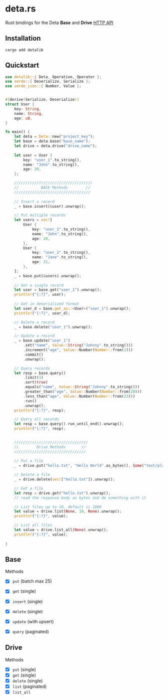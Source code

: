 # deta.rs
Rust bindings for the Deta **Base** and **Drive** [HTTP API](https://deta.space/docs/en/build/reference/http-api#content)

## Installation
```shell
cargo add detalib
```

## Quickstart

```rust
use detalib::{ Deta, Operation, Operator };
use serde::{ Deserialize, Serialize };
use serde_json::{ Number, Value };


#[derive(Serialize, Deserialize)]
struct User {
    key: String,
    name: String,
    age: u8,
}

fn main() {
    let deta = Deta::new("project_key");
    let base = deta.base("base_name");
    let drive = deta.drive("drive_name");
    
    let user = User {
        key: "user_1".to_string(),
        name: "John".to_string(),
        age: 20,
    };

    ///////////////////////////////////
    //          BASE Methods        //
    //////////////////////////////////
    
    // Insert a record
    _ = base.insert(&user).unwrap();

    // Put multiple records
    let users = vec![
        User {
            key: "user_1".to_string(),
            name: "John".to_string(),
            age: 20,
        },
        User {
            key: "user_2".to_string(),
            name: "Jane".to_string(),
            age: 21,
        },
    ];
    _ = base.put(&users).unwrap();
    
    // Get a single record
    let user = base.get("user_1").unwrap();
    println!("{:?}", user);
    
    // Get in deserialized format
    let user_d = base.get_as::<User>("user_1").unwrap();
    println!("{:?}", user_d);

    // Delete a record
    _ = base.delete("user_1").unwrap();

    // Update a record
    _ = base.update("user_1")
        .set("name", Value::String("Johnny".to_string()))
        .increment("age", Value::Number(Number::from(1)))
        .commit()
        .unwrap();

    // Query records
    let resp = base.query()
        .limit(1)
        .sort(true)
        .equals("name", Value::String("Johnny".to_string()))
        .greater_than("age", Value::Number(Number::from(20)))
        .less_than("age", Value::Number(Number::from(23)))
        .run()
        .unwrap();
    println!("{:?}", resp);

    // Query all records
    let resp = base.query().run_until_end().unwrap();
    println!("{:?}", resp);
    

    /////////////////////////////////
    //        Drive Methods       //
    ////////////////////////////////
    
    // Put a file
    _ = drive.put("hello.txt", "Hello World".as_bytes(), Some("text/plain")).unwrap();

    // Delete a file
    _ = drive.delete(vec!["hello.txt"]).unwrap();

    // Get a file
    let resp = drive.get("hello.txt").unwrap();
    // read the response body as bytes and do something with it

    // List files up to 10, default is 1000
    let value = drive.list(None, 10, None).unwrap();
    println!("{:?}", value);

    // List all files
    let value = drive.list_all(None).unwrap();
    println!("{:?}", value);
    
}


```

## Base
Methods
- [x] `put` (batch max 25)
- [X] `get` (single)
- [X] `insert` (single)
- [X] `delete` (single)
- [X] `update` (with upsert)
- [X] `query` (paginated)
  
  
## Drive
Methods
- [X] `put` (single)
- [X] `get` (single)
- [X] `delete` (single)
- [X] `list` (paginated)
- [X] `list_all`
